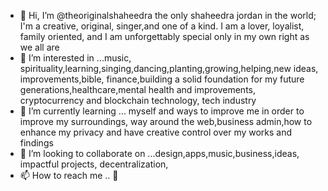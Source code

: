 - 👋 Hi, I’m @theoriginalshaheedra the only shaheedra jordan in the world; I'm a creative, original, singer,and one of a kind. I am a lover, loyalist, family oriented, and I am unforgettably special only in my own right as we all are
- 👀 I’m interested in ...music, spirituality,learning,singing,dancing,planting,growing,helping,new ideas, improvements,bible, finance,building a solid foundation for my future generations,healthcare,mental health and improvements, cryptocurrency and blockchain technology, tech industry 
- 🌱 I’m currently learning ... myself and ways to improve me in order to improve my surroundings, way around the web,business admin,how to enhance my privacy and have creative control over my works and findings 
- 💞️ I’m looking to collaborate on ...design,apps,music,business,ideas, impactful projects, decentralization, 
- 📫 How to reach me .. 🙂


<!---
theoriginalshaheedra/theoriginalshaheedra is a ✨ special ✨ repository because its `README.md` (this file) appears on your GitHub profile.
You can click the Preview link to take a look at your changes.
--->
